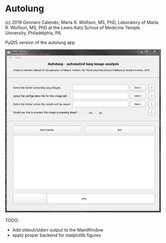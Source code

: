 # Autolung

(c) 2019 Gennaro Calendo, Marla R. Wolfson, MS, PhD, Laboratory of Marla R. Wolfson, MS, PhD at the Lewis Katz School of Medicine Temple University, Philadelphia, PA.

PyQt5 version of the autolung app

![Main Window](docs/images/pyqt5_main_window.JPG)


TODO:
 - Add stdout/stderr output to the MainWindow
 - apply proper backend for matplotlib figures
